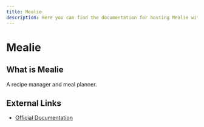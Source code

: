 ```yaml
---
title: Mealie
description: Here you can find the documentation for hosting Mealie with Coolify.
---
```


# Mealie

## What is Mealie

A recipe manager and meal planner.

## External Links

- [Official Documentation](https://docs.mealie.io/?utm_source=coolify.io)
